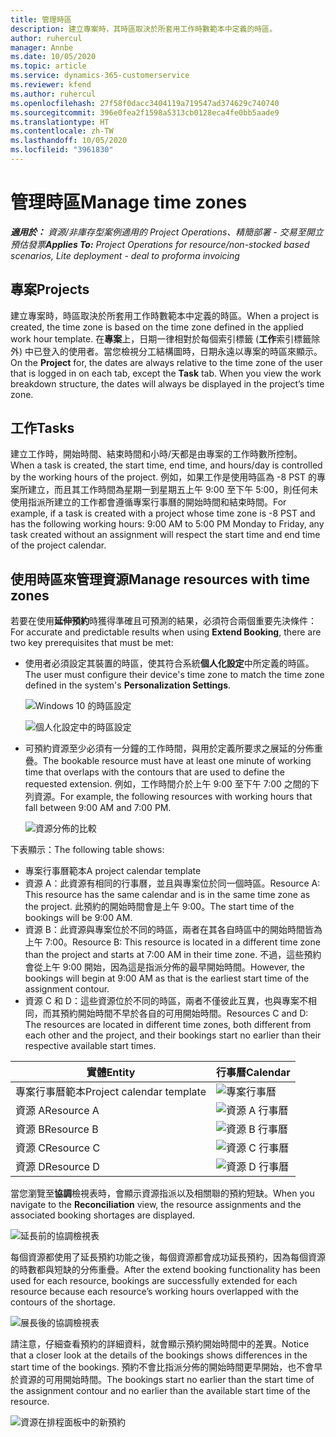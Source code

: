 ```yaml
---
title: 管理時區
description: 建立專案時，其時區取決於所套用工作時數範本中定義的時區。
author: ruhercul
manager: Annbe
ms.date: 10/05/2020
ms.topic: article
ms.service: dynamics-365-customerservice
ms.reviewer: kfend
ms.author: ruhercul
ms.openlocfilehash: 27f58f0dacc3404119a719547ad374629c740740
ms.sourcegitcommit: 396e0fea2f1598a5313cb0128eca4fe0bb5aade9
ms.translationtype: HT
ms.contentlocale: zh-TW
ms.lasthandoff: 10/05/2020
ms.locfileid: "3961830"
---
```

# <a name="manage-time-zones"></a><span data-ttu-id="db7d6-103">管理時區</span><span class="sxs-lookup"><span data-stu-id="db7d6-103">Manage time zones</span></span>

<span data-ttu-id="db7d6-104">_**適用於：** 資源/非庫存型案例適用的 Project Operations、精簡部署 - 交易至開立預估發票_</span><span class="sxs-lookup"><span data-stu-id="db7d6-104">_**Applies To:** Project Operations for resource/non-stocked based scenarios, Lite deployment - deal to proforma invoicing_</span></span>


## <a name="projects"></a><span data-ttu-id="db7d6-105">專案</span><span class="sxs-lookup"><span data-stu-id="db7d6-105">Projects</span></span>

<span data-ttu-id="db7d6-106">建立專案時，時區取決於所套用工作時數範本中定義的時區。</span><span class="sxs-lookup"><span data-stu-id="db7d6-106">When a project is created, the time zone is based on the time zone defined in the applied work hour template.</span></span> <span data-ttu-id="db7d6-107">在**專案**上，日期一律相對於每個索引標籤 (**工作**索引標籤除外) 中已登入的使用者。當您檢視分工結構圖時，日期永遠以專案的時區來顯示。</span><span class="sxs-lookup"><span data-stu-id="db7d6-107">On the **Project** for, the dates are always relative to the time zone of the user that is logged in on each tab, except the **Task** tab. When you view the work breakdown structure, the dates will always be displayed in the project’s time zone.</span></span>

## <a name="tasks"></a><span data-ttu-id="db7d6-108">工作</span><span class="sxs-lookup"><span data-stu-id="db7d6-108">Tasks</span></span>

<span data-ttu-id="db7d6-109">建立工作時，開始時間、結束時間和小時/天都是由專案的工作時數所控制。</span><span class="sxs-lookup"><span data-stu-id="db7d6-109">When a task is created, the start time, end time, and hours/day is controlled by the working hours of the project.</span></span> <span data-ttu-id="db7d6-110">例如，如果工作是使用時區為 -8 PST 的專案所建立，而且其工作時間為星期一到星期五上午 9:00 至下午 5:00，則任何未使用指派所建立的工作都會遵循專案行事曆的開始時間和結束時間。</span><span class="sxs-lookup"><span data-stu-id="db7d6-110">For example, if a task is created with a project whose time zone is -8 PST and has the following working hours: 9:00 AM to 5:00 PM Monday to Friday, any task created without an assignment will respect the start time and end time of the project calendar.</span></span>

## <a name="manage-resources-with-time-zones"></a><span data-ttu-id="db7d6-111">使用時區來管理資源</span><span class="sxs-lookup"><span data-stu-id="db7d6-111">Manage resources with time zones</span></span>

<span data-ttu-id="db7d6-112">若要在使用**延伸預約**時獲得準確且可預測的結果，必須符合兩個重要先決條件：</span><span class="sxs-lookup"><span data-stu-id="db7d6-112">For accurate and predictable results when using **Extend Booking**, there are two key prerequisites that must be met:</span></span>  

- <span data-ttu-id="db7d6-113">使用者必須設定其裝置的時區，使其符合系統**個人化設定**中所定義的時區。</span><span class="sxs-lookup"><span data-stu-id="db7d6-113">The user must configure their device's time zone to match the time zone defined in the system's **Personalization Settings**.</span></span>
 
  ![Windows 10 的時區設定](media/reconcile-assignments-03.png)

  ![個人化設定中的時區設定](media/reconcile-assignments-04.png)
 
- <span data-ttu-id="db7d6-116">可預約資源至少必須有一分鐘的工作時間，與用於定義所要求之展延的分佈重疊。</span><span class="sxs-lookup"><span data-stu-id="db7d6-116">The bookable resource must have at least one minute of working time that overlaps with the contours that are used to define the requested extension.</span></span> <span data-ttu-id="db7d6-117">例如，工作時間介於上午 9:00 至下午 7:00 之間的下列資源。</span><span class="sxs-lookup"><span data-stu-id="db7d6-117">For example, the following resources with working hours that fall between 9:00 AM and 7:00 PM.</span></span> 

  ![資源分佈的比較](media/reconcile-assignments-05.png)

<span data-ttu-id="db7d6-119">下表顯示：</span><span class="sxs-lookup"><span data-stu-id="db7d6-119">The following table shows:</span></span>

- <span data-ttu-id="db7d6-120">專案行事曆範本</span><span class="sxs-lookup"><span data-stu-id="db7d6-120">A project calendar template</span></span>
- <span data-ttu-id="db7d6-121">資源 A：此資源有相同的行事曆，並且與專案位於同一個時區。</span><span class="sxs-lookup"><span data-stu-id="db7d6-121">Resource A: This resource has the same calendar and is in the same time zone as the project.</span></span> <span data-ttu-id="db7d6-122">此預約的開始時間會是上午 9:00。</span><span class="sxs-lookup"><span data-stu-id="db7d6-122">The start time of the bookings will be 9:00 AM.</span></span>
- <span data-ttu-id="db7d6-123">資源 B：此資源與專案位於不同的時區，兩者在其各自時區中的開始時間皆為上午 7:00。</span><span class="sxs-lookup"><span data-stu-id="db7d6-123">Resource B: This resource is located in a different time zone than the project and starts at 7:00 AM in their time zone.</span></span> <span data-ttu-id="db7d6-124">不過，這些預約會從上午 9:00 開始，因為這是指派分佈的最早開始時間。</span><span class="sxs-lookup"><span data-stu-id="db7d6-124">However, the bookings will begin at 9:00 AM as that is the earliest start time of the assignment contour.</span></span>
- <span data-ttu-id="db7d6-125">資源 C 和 D：這些資源位於不同的時區，兩者不僅彼此互異，也與專案不相同，而其預約開始時間不早於各自的可用開始時間。</span><span class="sxs-lookup"><span data-stu-id="db7d6-125">Resources C and D: The resources are located in different time zones, both different from each other and the project, and their bookings start no earlier than their respective available start times.</span></span>

|<span data-ttu-id="db7d6-126">實體</span><span class="sxs-lookup"><span data-stu-id="db7d6-126">Entity</span></span>  |<span data-ttu-id="db7d6-127">行事曆</span><span class="sxs-lookup"><span data-stu-id="db7d6-127">Calendar</span></span>  |
|-|-|
|<span data-ttu-id="db7d6-128">專案行事曆範本</span><span class="sxs-lookup"><span data-stu-id="db7d6-128">Project calendar template</span></span>   | ![專案行事曆](media/reconcile-assignments-06.png) |
|<span data-ttu-id="db7d6-130">資源 A</span><span class="sxs-lookup"><span data-stu-id="db7d6-130">Resource A</span></span>  | ![資源 A 行事曆](media/reconcile-assignments-06.png) |
|<span data-ttu-id="db7d6-132">資源 B</span><span class="sxs-lookup"><span data-stu-id="db7d6-132">Resource B</span></span>  |  ![資源 B 行事曆](media/reconcile-assignments-07.png) |
|<span data-ttu-id="db7d6-134">資源 C</span><span class="sxs-lookup"><span data-stu-id="db7d6-134">Resource C</span></span>  |  ![資源 C 行事曆](media/reconcile-assignments-08.png) |
|<span data-ttu-id="db7d6-136">資源 D</span><span class="sxs-lookup"><span data-stu-id="db7d6-136">Resource D</span></span>  | ![資源 D 行事曆](media/reconcile-assignments-09.png)  |
 
<span data-ttu-id="db7d6-138">當您瀏覽至**協調**檢視表時，會顯示資源指派以及相關聯的預約短缺。</span><span class="sxs-lookup"><span data-stu-id="db7d6-138">When you navigate to the **Reconciliation** view, the resource assignments and the associated booking shortages are displayed.</span></span>

![延長前的協調檢視表](media/reconcile-assignments-10.png)

<span data-ttu-id="db7d6-140">每個資源都使用了延長預約功能之後，每個資源都會成功延長預約，因為每個資源的時數都與短缺的分佈重疊。</span><span class="sxs-lookup"><span data-stu-id="db7d6-140">After the extend booking functionality has been used for each resource, bookings are successfully extended for each resource because each resource’s working hours overlapped with the contours of the shortage.</span></span>

![展長後的協調檢視表](media/reconcile-assignments-11.png) 

<span data-ttu-id="db7d6-142">請注意，仔細查看預約的詳細資料，就會顯示預約開始時間中的差異。</span><span class="sxs-lookup"><span data-stu-id="db7d6-142">Notice that a closer look at the details of the bookings shows differences in the start time of the bookings.</span></span> <span data-ttu-id="db7d6-143">預約不會比指派分佈的開始時間更早開始，也不會早於資源的可用開始時間。</span><span class="sxs-lookup"><span data-stu-id="db7d6-143">The bookings start no earlier than the start time of the assignment contour and no earlier than the available start time of the resource.</span></span>

![資源在排程面板中的新預約](media/reconcile-assignments-12.png)
